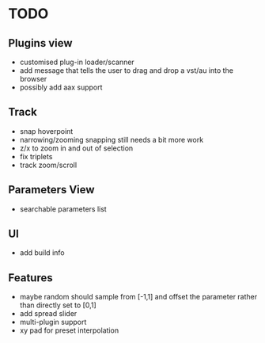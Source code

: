 # TODO

## Plugins view 

- customised plug-in loader/scanner
- add message that tells the user to drag and drop a vst/au into the browser
- possibly add aax support

## Track

- snap hoverpoint
- narrowing/zooming snapping still needs a bit more work
- z/x to zoom in and out of selection
- fix triplets
- track zoom/scroll

## Parameters View

- searchable parameters list

## UI

- add build info

## Features

- maybe random should sample from [-1,1] and offset the parameter rather than directly set to [0,1]
- add spread slider
- multi-plugin support
- xy pad for preset interpolation
